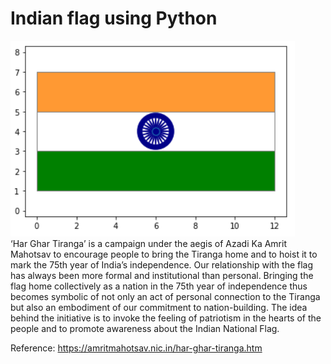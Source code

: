 # Indian flag using Python

<img src="https://github.com/kktripathi/indian-flag/blob/main/flag-image.PNG" alt="Tiranga" title="Tiranga">
<br>
‘Har Ghar Tiranga’ is a campaign under the aegis of Azadi Ka Amrit Mahotsav to encourage people to bring the Tiranga home and to hoist it to mark the 75th year of India’s independence. Our relationship with the flag has always been more formal and institutional than personal. Bringing the flag home collectively as a nation in the 75th year of independence thus becomes symbolic of not only an act of personal connection to the Tiranga but also an embodiment of our commitment to nation-building. The idea behind the initiative is to invoke the feeling of patriotism in the hearts of the people and to promote awareness about the Indian National Flag.
</br>

Reference: https://amritmahotsav.nic.in/har-ghar-tiranga.htm
